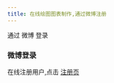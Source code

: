 ```yaml
---
title: 在线绘图图表制作,通过微博注册
---
```

通过 微博 登录

###  微博登录
在线注册用户,点击 [注册页](https://www.freedgo.com/register.html "在线制图注册") 